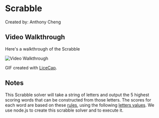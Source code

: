 # Scrabble

Created by: Anthony Cheng


## Video Walkthrough 

Here's a walkthrough of the Scrabble

<img src='https://media.giphy.com/media/2sYDjYzuYwaqUmXaOn/giphy.gif' title='Video Walkthrough' width='' alt='Video Walkthrough' />


GIF created with [LiceCap](http://www.cockos.com/licecap/).

## Notes

This Scrabble solver will take a string of letters and output the 5 highest scoring words that can be constructed 
from those letters. The scores for each word are based on these <a href ="https://en.wikibooks.org/wiki/Scrabble/Rules#Scoring">rules</a>, using the following <a href ="https://www.wordfind.com/scrabble-letter-values/"> letters values</a>. We use node.js to create this scrabble solver and to execute it. 

 


   
